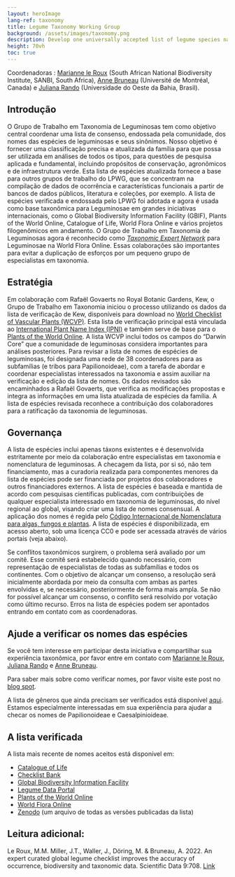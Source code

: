 ```yaml
---
layout: heroImage
lang-ref: taxonomy
title: Legume Taxonomy Working Group
background: /assets/images/taxonomy.png
description: Develop one universally accepted list of legume species names!
height: 70vh
toc: true
---
```


Coordenadoras : [Marianne le Roux](mailto:M.LeRoux@sanbi.org.za) (South African National Biodiversity Institute, SANBI, South Africa), [Anne Bruneau](mailto:anne.bruneau@umontreal.ca) (Université de Montréal, Canada) e [Juliana Rando](mailto:juliana.rando@ufob.edu.br) (Universidade do Oeste da Bahia, Brasil).

## Introdução

O Grupo de Trabalho em Taxonomia de Leguminosas tem como objetivo central coordenar uma lista de consenso, endossada pela comunidade, dos nomes das espécies de leguminosas e seus sinônimos. Nosso objetivo é fornecer uma classificação precisa e atualizada da família para que possa ser utilizada em análises de todos os tipos, para questões de pesquisa aplicada e fundamental, incluindo propósitos de conservação, agronômicos e de infraestrutura verde. Esta lista de espécies atualizada fornece a base para outros grupos de trabalho do LPWG, que se concentram na compilação de dados de ocorrência e características funcionais a partir de bancos de dados públicos, literatura e coleções, por exemplo. A lista de espécies verificada e endossada pelo LPWG foi adotada e agora é usada como base taxonômica para Leguminosae em grandes iniciativas internacionais, como o Global Biodiversity Information Facility (GBIF), Plants of the World Online, Catalogue of Life, World Flora Online e vários projetos filogenômicos em andamento. O Grupo de Trabalho em Taxonomia de Leguminosas agora é reconhecido como [*Taxonomic Expert Network*](https://about.worldfloraonline.org/tens/fabaceae) para Leguminosae na World Flora Online. Essas colaborações são importantes para evitar a duplicação de esforços por um pequeno grupo de especialistas em taxonomia.

## Estratégia

Em colaboração com Rafaël Govaerts no Royal Botanic Gardens, Kew, o Grupo de Trabalho em Taxonomia iniciou o processo utilizando os dados da lista de verificação de Kew, disponíveis para download no [World Checklist of Vascular Plants (WCVP)](https://wcvp.science.kew.org/). Esta lista de verificação principal está vinculada ao [International Plant Name Index (IPNI)](https://www.ipni.org/) e também serve de base para o [Plants of the World Online](http://www.plantsoftheworldonline.org/). A lista WCVP inclui todos os campos do “Darwin Core” que a comunidade de leguminosas considera importantes para análises posteriores. Para revisar a lista de nomes de espécies de leguminosas, foi designada uma rede de 38 coordenadores para as subfamílias (e tribos para Papilionoideae), com a tarefa de abordar e coordenar especialistas interessados na taxonomia e assim auxiliar na verificação e edição da lista de nomes. Os dados revisados são encaminhados a Rafaël Govaerts, que verifica as modificações propostas e integra as informações em uma lista atualizada de espécies da família. A lista de espécies revisada reconhece a contribuição dos colaboradores para a ratificação da taxonomia de leguminosas. 

## Governança

A lista de espécies inclui apenas táxons existentes e é desenvolvida estritamente por meio da colaboração entre especialistas em taxonomia e nomenclatura de leguminosas. A checagem da lista, por si só, não tem financiamento, mas a curadoria realizada para componentes menores da lista de espécies pode ser financiada por projetos dos colaboradores e outros financiadores externos. A lista de espécies é baseada e mantida de acordo com pesquisas científicas publicadas, com contribuições de qualquer especialista interessado em taxonomia de leguminosas, do nível regional ao global, visando criar uma lista de nomes consensual. A aplicação dos nomes é regida pelo [Código Internacional de Nomenclatura para algas, fungos e plantas](https://www.iapt-taxon.org/nomen/main.php#:~:text=The%20International%20Code%20of%20Nomenclature,chytrids%2C%20oomycetes%2C%20slime%20moulds%2C). A lista de espécies é disponibilizada, em acesso aberto, sob uma licença CC0 e pode ser acessada através de vários portais (veja abaixo). 

Se conflitos taxonômicos surgirem, o problema será avaliado por um comitê. Esse comitê será estabelecido quando necessário, com representação de especialistas de todas as subfamílias e todos os continentes. Com o objetivo de alcançar um consenso, a resolução será inicialmente abordada por meio da consulta com ambas as partes envolvidas e, se necessário, posteriormente de forma mais ampla. Se não for possível alcançar um consenso, o conflito será resolvido por votação como último recurso. Erros na lista de espécies podem ser apontados entrando em contato com as coordenadoras.

## Ajude a verificar os nomes das espécies

Se você tem interesse em participar desta iniciativa e compartilhar sua experiência taxonômica, por favor entre em contato com [Marianne le Roux](mailto:M.LeRoux@sanbi.org.za), [Juliana Rando](mailto:juliana.rando@ufob.edu.br) e [Anne Bruneau](mailto:anne.bruneau@umontreal.ca). 

Para saber mais sobre como verificar nomes, por favor visite este post no [blog spot](https://hp-legume.gbif.org/pt/post/2024/taxonomychecklistprodedure/). 

A lista de gêneros que ainda precisam ser verificados está disponível [aqui](https://docs.google.com/spreadsheets/d/1lkWVr8OUFbIVirX6hbr4ISszxTJpuhTw/edit#gid=463185985). Estamos especialmente interessadas em sua experiência para ajudar a checar os nomes de Papilionoideae e Caesalpinioideae.

## A lista verificada

A lista mais recente de nomes aceitos está disponível em:
- [Catalogue of Life](https://www.catalogueoflife.org/data/taxon/623QT)  
- [Checklist Bank](https://www.checklistbank.org/dataset/2304/about)  
- [Global Biodiversity Information Facility](https://www.gbif.org/species/5386) 
- [Legume Data Portal](https://www.legumedata.org/taxonomy/species-list/) 
- [Plants of the World Online](https://powo.science.kew.org/taxon/urn:lsid:ipni.org:names:30000147-2) 
- [World Flora Online](https://www.worldfloraonline.org/taxon/wfo-7000000323)  
- [Zenodo](https://zenodo.org/doi/10.5281/zenodo.6451530) (um arquivo de todas as versões publicadas da lista)


## Leitura adicional: 

Le Roux, M.M. Miller, J.T., Waller, J., Döring, M. & Bruneau, A. 2022. An expert curated global legume checklist improves the accuracy of occurrence, biodiversity and taxonomic data. Scientific Data 9:708. [Link](https://doi.org/10.1038/s41597-022-01812-6)  
